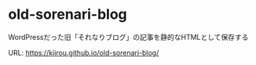 # old-sorenari-blog

WordPressだった旧「それなりブログ」の記事を静的なHTMLとして保存する

URL: https://kjirou.github.io/old-sorenari-blog/
